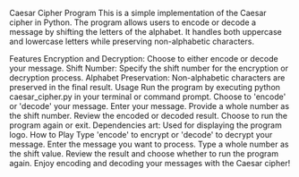 Caesar Cipher Program
This is a simple implementation of the Caesar cipher in Python. The program allows users to encode or decode a message by shifting the letters of the alphabet. It handles both uppercase and lowercase letters while preserving non-alphabetic characters.

Features
Encryption and Decryption: Choose to either encode or decode your message.
Shift Number: Specify the shift number for the encryption or decryption process.
Alphabet Preservation: Non-alphabetic characters are preserved in the final result.
Usage
Run the program by executing python caesar_cipher.py in your terminal or command prompt.
Choose to 'encode' or 'decode' your message.
Enter your message.
Provide a whole number as the shift number.
Review the encoded or decoded result.
Choose to run the program again or exit.
Dependencies
art: Used for displaying the program logo.
How to Play
Type 'encode' to encrypt or 'decode' to decrypt your message.
Enter the message you want to process.
Type a whole number as the shift value.
Review the result and choose whether to run the program again.
Enjoy encoding and decoding your messages with the Caesar cipher!

